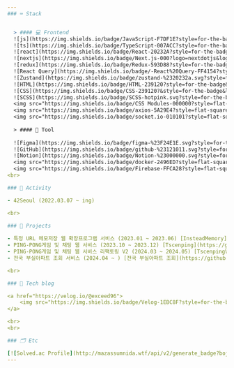 ```yaml
---
### ⌨️ Stack


  > #### 💻 Frontend
  ![js](https://img.shields.io/badge/JavaScript-F7DF1E?style=for-the-badge&logo=JavaScript&logoColor=white)
  ![ts](https://img.shields.io/badge/TypeScript-007ACC?style=for-the-badge&logo=typescript&logoColor=white)
  ![react](https://img.shields.io/badge/React-20232A?style=for-the-badge&logo=react&logoColor=61DAFB)
  ![nextjs](https://img.shields.io/badge/Next.js-000?logo=nextdotjs&logoColor=fff&style=for-the-badge)
  ![redux](https://img.shields.io/badge/Redux-593D88?style=for-the-badge&logo=redux&logoColor=white)
  ![React Query](https://img.shields.io/badge/-React%20Query-FF4154?style=for-the-badge&logo=react%20query&logoColor=white)
  ![Zustand](https://img.shields.io/badge/zustand-%2320232a.svg?style=for-the-badge&logo=zustand&logoColor=%2361DAFB)
  ![HTML](https://img.shields.io/badge/HTML-239120?style=for-the-badge&logo=html5&logoColor=white)
  ![CSS](https://img.shields.io/badge/CSS-239120?&style=for-the-badge&logo=css3&logoColor=white)
  ![SCSS](https://img.shields.io/badge/SCSS-hotpink.svg?style=for-the-badge&logo=SASS&logoColor=white)
  <img src="https://img.shields.io/badge/CSS Modules-000000?style=flat-square&logo=CSS Modules&logoColor=white"/>
  <img src="https://img.shields.io/badge/axios-5A29E4?style=flat-square&logo=Axios&logoColor=white"/>
  <img src="https://img.shields.io/badge/socket.io-010101?style=flat-square&logo=Socket.io&logoColor=white"/>
  
  > #### 🔧 Tool
  
  ![Figma](https://img.shields.io/badge/figma-%23F24E1E.svg?style=for-the-badge&logo=figma&logoColor=white)
  ![GitHub](https://img.shields.io/badge/github-%23121011.svg?style=for-the-badge&logo=github&logoColor=white)
  ![Notion](https://img.shields.io/badge/Notion-%23000000.svg?style=for-the-badge&logo=notion&logoColor=white)
  <img src="https://img.shields.io/badge/docker-2496ED?style=flat-square&logo=docker&logoColor=white"/>
  <img src="https://img.shields.io/badge/Firebase-FFCA28?style=flat-square&logo=firebase&logoColor=white"/>
<br>

### 🚀 Activity

- 42Seoul (2022.03.07 ~ ing)

<br>
  
### 📜 Projects

- 특정 URL 메모저장 웹 확장프로그램 서비스 (2023.01 ~ 2023.06) [InsteadMemory](https://github.com/Instead-Memory/Instead-Memory)
- PING-PONG게임 및 채팅 웹 서비스 (2023.10 ~ 2023.12) [Tscenping](https://github.com/tscenping)
- PING-PONG게임 및 채팅 웹 서비스 리팩토링 V2 (2024.03 ~ 2024.05) [TscenpingV2](https://github.com/tscenping/tscenping)
- 전국 부실아파트 조회 서비스 (2024.04 ~ ) [전국 부실아파트 조회](https://github.com/poorapartment)

<br>

### 📝 Tech blog

<a href="https://velog.io/@exceed96">
    <img src="https://img.shields.io/badge/Velog-1EBC8F?style=for-the-badge&logo=velog&logoColor=white" />&nbsp
</a>

<br>
<br>

### 🗂️ Etc

[![Solved.ac Profile](http://mazassumnida.wtf/api/v2/generate_badge?boj=exceed_96)](https://solved.ac/exceed_96/)
---
```

